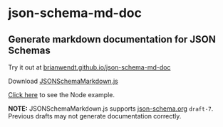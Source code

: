 # json-schema-md-doc
## Generate markdown documentation for JSON Schemas
Try it out at [brianwendt.github.io/json-schema-md-doc](https://brianwendt.github.io/json-schema-md-doc)

Download [JSONSchemaMarkdown.js](https://raw.githubusercontent.com/BrianWendt/json-schema-md-doc/master/docs/lib/JSONSchemaMarkdown.js)

[Click here](https://github.com/BrianWendt/json-schema-md-doc/tree/master/samples/node) to see the Node example.

**NOTE:** JSONSchemaMarkdown.js supports [json-schema.org](https://json-schema.org/) `draft-7`. Previous drafts may not generate documentation correctly.
